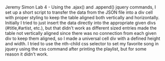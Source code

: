 Jeremy Simon Lab 4 - 
Using the .ajax() and .append() jquery commands, I set up a short script to transfer the data from the JSON file into a div cell with proper styling to keep the table aligned both vertically and horizontally. Initially I tried to just insert the data directly into the appropriate given divs (#title,#artist, etc.), but that didn't work as different sized entries made the table not vertically aligned since there was no connection from each given div to keep them aligned, so I made a universal cell div with a defined height and width. I tried to use the nth-child css selector to set my favorite song in jquery using the css command after printing the playlist, but for some reason it didn't work.